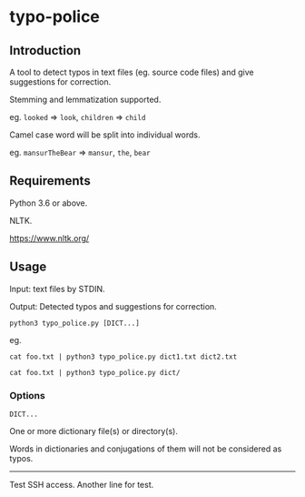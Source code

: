 # typo-police

## Introduction

A tool to detect typos in text files (eg. source code files) and give suggestions for correction.

Stemming and lemmatization supported.

eg. `looked` => `look`, `children` => `child`

Camel case word will be split into individual words.

eg. `mansurTheBear` => `mansur`, `the`, `bear`

## Requirements

Python 3.6 or above.

NLTK.

https://www.nltk.org/

## Usage

Input: text files by STDIN.

Output: Detected typos and suggestions for correction.

`python3 typo_police.py [DICT...]`

eg.

`cat foo.txt | python3 typo_police.py dict1.txt dict2.txt`

`cat foo.txt | python3 typo_police.py dict/`

### Options

`DICT...`

One or more dictionary file(s) or directory(s).

Words in dictionaries and conjugations of them will not be considered as typos.

----

Test SSH access.
Another line for test.
